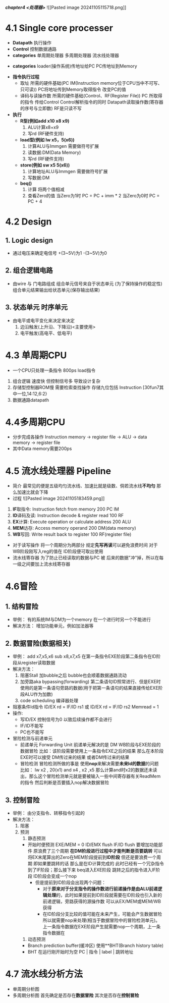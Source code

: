 ***chapter4 <处理器>***
![[Pasted image 20241105115718.png]]
# 4.1 Single core processer
-  **Datapath**
	执行操作
- **Control**
	控制数据通路
- **categories**
	单周期处理器
	多周期处理器
	流水线处理器
* **categories**
	loader(操作系统)传地址给PC
	PC传地址到Memory
- **指令执行过程**
	- 取址
		所需的硬件基础(PC IM(Instruction memory位于CPU当中不可写、只可读))
		PC将地址传到Memory取得指令
		改变PC的值
	- 译码与读操作数
		所需的硬件基础(Control、RF(Register File))
		PC 所取得的指令 传给Control
		Control解析指令的同时 Datapath读取操作数(寄存器的序号与立即数)
		RF是只读不写
- **执行**
	- **R型(例如add x10 x8 x9)**
		1. ALU计算x8+x9
		2. 写rd (RF硬件支持)
	- **load型(例如 lw x5，5(x6))** 
		1. 计算ALU与Immgen 需要做符号扩展
		2. 读数据:DM(Data Memory)
		3. 写rd (RF硬件支持)
	- **store(例如 sw x5 5(x6))**
		1. 计算地址ALU与Immgen 需要做符号扩展
		2. 写数据:DM
	- **beq()**
		1. 计算 将两个值相减
		2. 查看Zero的值
			当Zero为1时 PC = PC + imm * 2
			当Zero为0时 PC = PC + 4
# 4.2 Design
## 1. Logic design
- 通过电压来确定电信号
	+(3~5V)为1
	-(3~5V)为0
## 2. 组合逻辑电路
- 由wire 与 门电路组成
	组合单元信号来自于状态单元 (为了保持操作的稳定性)
	组合单元结果输出给状态单元(保存输出结果)
## 3. 状态单元 时序单元
- 由电平或电平变化来决定来决定
	1. 边沿触发(上升沿、下降沿)<主要使用>
	2. 电平触发(高电平、低电平)

# 4.3 单周期CPU
- 一个CPU只处理一条指令 800ps load指令
1. 组合逻辑 速度快 但控制信号多 导致设计复杂
2. 存储型控制器ROM慢 需要检索查找操作
	存储九位包括 Instruction [30fun7其中一位,14:12,6:2}
3. 数据通路datapath
# 4.4多周期CPU
- 分步完成各操作
	Instruction memory -> register file -> ALU ->
	data memory -> register file
- 其中Data memory需要200ps
# 4.5 流水线处理器 Pipeline
- 简介
	最常见的便是五级均匀流水线、加速比就是级数、倘若流水线**不均匀** 那么加速比就会下降
- 过程 ![[Pasted image 20241105183459.png]]
1. **IF**取指令: Instruction fetch from memory 200 PC IM
2. **ID**译码及读: Instruction decode & register read 100 RF
3. **EX**计算: Execute operation or calculate address 200 ALU
4. **MEM**访存: Access memory operand 200 DM(data memory)
5. **WB**写回: Write result back to register 100 RF(register file)
- 对于读写操作
	将一个周期分为两部分 规定**先写再读**可以避免浪费时间 
	对于WB阶段刚写入reg的值在 ID阶段便可取出使用
- 流水线寄存器
	为了防止已经读取的数据与PC 被 后来的数据"冲"掉，所以在每一级之间要加上流水线寄存器
# 4.6冒险
## 1. 结构冒险
- 举例：
	有的系统IM与DM为一个memory 在一个进行时另一个不能进行
- 解决方法：
	增加功能单元，例如加法器等
## 2. 数据冒险(数据相关)
- 举例：
	add x7,x5,x6
	sub x8,x7,x5
	在第一条指令EXE阶段第二条指令在ID阶段从register读取数据
- 解决方法：
	1. 阻塞Stall
		加bubble之后 bubble也会顺着数据通路流动
	2. 加旁路aka bypassing(forwarding)
		第二条语句ID照常进行、但是EXE时使用的是第一条语句旁路的数据(用于把第一条语句的结果直接传给EXE阶段ALU作为加数)
	3. code scheduling 编译器处理
- 阻塞条件ld指令
	ID/EX rd = IF/ID rs1 或 ID/EX rd = IF/ID rs2
	Memread = 1
- 操作:
	- 写ID/EX 控制信号为0 以致后续操作都不会进行
	- IF/ID不能写
	- PC也不能写
- 冒险检测与前递单元
	- 前递单元 Forwarding Unit
		前递单元解决的是 DM WB阶段与EXE阶段的数据冒险
		比如：该阶段需要使用上一条指令EXE之后的结果
		那么在本阶段EXE时可以接受 DM传过来的结果 或者DM传过来的结果
	- 冒险检测
		冒险检测所做的事是 使用**nop**来解决需要**未来ld的数据**的问题
		比如：
		lw x2 , 20(x1)
		and x4 , x2 ,x5
		那么计算and时x2的数据还未读出，那么这个冒险检测单元就是要被输入一些中间寄存器有关ReadMem的指令 然后判断是否要插入nop解决数据冒险
## 3. 控制冒险
- 举例：
	由分支指令、转移指令引起的
- 解决方法：
	1. 阻塞
	2. 预测
		1. 静态预测 
		- 开始时便预测
			EXE/MEM = 0
			ID/EMX flush
			IF/ID flush
			要增加功能部件
			原浪费了三个周期 **在DM阶段进行过程中才能判断是否要跳转**
			可以将EX末尾算出的Zero在MEM阶段提前到**ID阶段**
			但还是要浪费一个周期 即如果要跳转的话 那么是在ID计算完成的
			此时已经有一个冗杂指令到了IF阶段；那么接下来 beq进入EXE阶段 跳转之后的指令进入IF阶段 ID阶段会变成一个nop
			- 但是提前到ID阶段会出现两个问题：
				- 对于**原来对于分支指令的操作数进行前递操作是由ALU前递逻辑处理**的，此时如果提前到ID阶段就需要在ID阶段也引入新的前递逻辑，旁路获得的源操作数 可以从EX/MEM或MEM/WB获得
				- 在ID阶段分支比较的值可能在未来产生，可能会产生数据冒险 所以就需要nop来处理(相当于数据冒险中的冒险检测单元)。上一条指令数据在EXE阶段产生就需要nop一个周期，上一条指令数据在
		1. 动态预测
		- Branch prediction buffer(缓冲区) 使用**BHT(Branch history table)
		- BHT
			在运行刚开始时为空
			PC | 指令 | label | 跳转地址

# 4.7 流水线分析方法
- 单周期分析图
- 多周期分析图
	首先确定是否存在**数据冒险**
	其次是否存在**控制冒险**